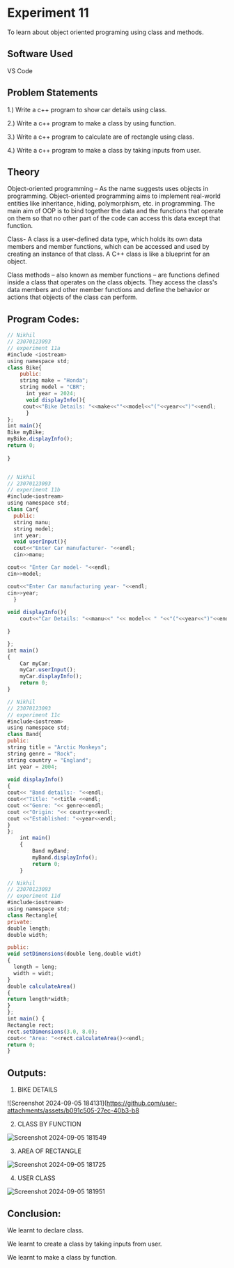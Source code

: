 # Experiment 11
To learn about object oriented programing using class and methods.

## Software Used
VS Code

## Problem Statements

1.) Write a c++ program to show car details using class.

2.) Write a c++ program to make a class by using function.

3.) Write a c++ program to calculate are of rectangle using class.

4.) Write a c++ program to make a class by taking inputs from user.

## Theory
Object-oriented programming – As the name suggests uses objects in programming. Object-oriented programming aims to implement real-world entities like inheritance, hiding, polymorphism, etc. in programming. The main aim of OOP is to bind together the data and the functions that operate on them so that no other part of the code can access this data except that function.

Class- A class is a user-defined data type, which holds its own data members and member functions, which can be accessed and used by creating an instance of that class. A C++ class is like a blueprint for an object.

Class methods – also known as member functions – are functions defined inside a class that operates on the class objects. They access the class's data members and other member functions and define the behavior or actions that objects of the class can perform.

## Program Codes:

```javascript
// Nikhil
// 23070123093
// experiment 11a
#include <iostream>
using namespace std;
class Bike{
    public:
    string make = "Honda";
    string model = "CBR";
      int year = 2024;
      void displayInfo(){
     cout<<"Bike Details: "<<make<<""<<model<<"("<<year<<")"<<endl;   
      }
};
int main(){
Bike myBike;
myBike.displayInfo();
return 0;
                 
}
```
```javascript

// Nikhil
// 23070123093
// experiment 11b
#include<iostream>
using namespace std;
class Car{
  public:
  string manu;
  string model;
  int year;
  void userInput(){
  cout<<"Enter Car manufacturer- "<<endl;
  cin>>manu;

cout<< "Enter Car model- "<<endl;
cin>>model;

cout<<"Enter Car manufacturing year- "<<endl;
cin>>year;
  }
  
void displayInfo(){
    cout<<"Car Details: "<<manu<<" "<< model<< " "<<"("<<year<<")"<<endl;

}

};
int main()
{
    Car myCar;
    myCar.userInput();
    myCar.displayInfo();
    return 0;
}
```
```javascript
// Nikhil
// 23070123093
// experiment 11c
#include<iostream>
using namespace std;
class Band{
public:
string title = "Arctic Monkeys";
string genre = "Rock";
string country = "England";
int year = 2004;
    
void displayInfo()
{
cout<< "Band details:- "<<endl;
cout<<"Title: "<<title <<endl; 
cout <<"Genre: "<< genre<<endl;
cout <<"Origin: "<< country<<endl;
cout <<"Established: "<<year<<endl;
}
};
    int main()
    {
        Band myBand;
        myBand.displayInfo();
        return 0;
    }
```
```javascript
// Nikhil 
// 23070123093
// experiment 11d
#include<iostream>
using namespace std;
class Rectangle{
private:
double length;
double width;

public:
void setDimensions(double leng,double widt)
{
  length = leng;
  width = widt;
}
double calculateArea()
{
return length*width;
}
};
int main() {
Rectangle rect;
rect.setDimensions(3.0, 8.0);
cout<< "Area: "<<rect.calculateArea()<<endl;
return 0;
}
```

## Outputs:

1. BIKE DETAILS

![Screenshot 2024-09-05 184131](https://github.com/user-attachments/assets/b091c505-27ec-40b3-b8

2. CLASS BY FUNCTION
 
![Screenshot 2024-09-05 181549](https://github.com/user-attachments/assets/bffa95a0-e62a-4e6c-be2a-68b30b3ca4e4)

3. AREA OF RECTANGLE

![Screenshot 2024-09-05 181725](https://github.com/user-attachments/assets/729a289d-921d-4117-a2b6-ae176417cdf6)

4. USER CLASS

![Screenshot 2024-09-05 181951](https://github.com/user-attachments/assets/acdc5f9c-bf9b-4eec-886d-454bddc023e8)

## Conclusion:

We learnt to declare class.

We learnt to create a class by taking inputs from user.

We learnt to make a class by function.


